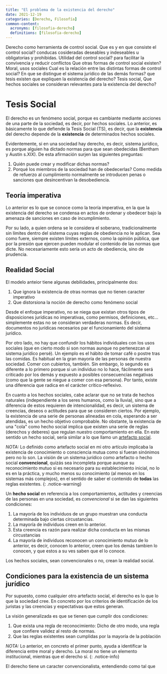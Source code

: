 ```yaml
---
title: "El problema de la existencia del derecho"
date: 2021-12-19
categories: [Derecho, Filosofía]
common-content:
  acronyms: [filosofia-derecho]
  definitions: [filosofia-derecho]
---
```


Derecho como herramienta de control social.
Que es y en que consiste el control social? conducas cosideradas deseables y indeseables u obligatorias y prohibidas.
Utilidad del control social? para facilitar la convivencia y reducir conflictos
Que otras formas de control social existen? Moral, usos sociales
Cual es la relación entre las distintas formas de control social?
En que se distingue el sistema jurídico de las demás formas?
que tesis existen que expliquen la existencia del derecho? Tesis social,
Que hechos sociales se consideran relevantes para la existencia del derecho?

# Tesis Social
El derecho es un fenómeno social, porque es cambiante mediante acciones de una parte de la sociedad, es decir, por hechos sociales. Lo anterior, es básicamente lo que defiende la Tesis Social (TS), es decir, que la **existencia** del derecho depende de la **existencia** de determinados hechos sociales.

Evidentemente, si en una sociedad hay derecho, es decir, sistema jurídico, es porque alguien ha dictado normas para que sean obedecidas (Bentham y Austin s.XIX). De esta afirmación surjen las siguientes preguntas:
1. Quién puede crear y modificar dichas normas?
2. Porqué los miembros de la sociedad han de obedecerlas?
Como medida de refuerzo al cumplimiento normalmente se introducen penas o sanciones que desincentivan la desobediencia.

## Teoría imperativa
Lo anterior es lo que se conoce como la teoría imperativa, en la que la existencia del derecho se condensa en actos de ordenar y obedecer bajo la amenaza de sanciones en caso de incumplimiento.

Por su lado, a quien ordena se le considera el soberano, tradicionalmente sin límites dentro del sistema cuyas reglas de obediencia no le aplican. Sea como fuere, siempre existen límites externos, como la opinión pública, que por la presión que ejercen pueden modular el contenido de las normas que dicte. No necesariamente esto sería un acto de obediencia, sino de prudencia.

## Realidad Social
El modelo anteior tiene algunas debilidades, principalmente dos:
1. Que ignora la existencia de otras normas que no tienen caracter imperativo
2. Que distorsiona la noción de derecho como fenómeno social

Desde el enfoque imperativo, no se niega que existan otros tipos de disposiciones jurídicas no imperativas, como permisos, definiciones, etc... simplemente estas no se consideran verdaderas normas. Es decir, documentos no jurídicas necesarios par el funcionamiento del sistema jurídico.

Por otro lado, no hay que confundir los hábitos individuales con los usos sociales (que en cierto modo si son normas aunque no pertenezcan al sistema jurídico persé). Un ejemplo es el hábito de tomar café o postre tras las comidas. Es habitual en la gran mayoría de las personas de nuestra sociedad. Comer con cubiertos, también. Sin embargo, lo segundo es diferente a lo primero porque si un individuo no lo hace, fácilmente será criticado por los demás y expuesto a posibles consecuencias negativas (como que la gente se niegue a comer con esa persona). Por tanto, existe una diferencia que radica en el carácter crítico-reflexivo.

En cuanto a los hechos sociales, cabe aclarar que no se trata de hechos naturales (independiente a los seres humanos, como la lluvia), sino que a diferencia de estos requieren de intencionalidad, es decir, un sistema de creencias, deseos o actitudes para que se consideren ciertos. Por ejemplo, la existencia de una serie de personas alineadas en cola, esperando a ser atendidas, es un hecho objetivo comprobable. No obstante, la existencia de una "cola" como hecho social implica que existen una serie de reglas (derechos y deberes) que regulan nuestro comportamiento en ella. En este sentido un hecho social, sería similar a lo que llamo un [artefacto social](/notas/artefactos-sociales). 

*NOTA:* Lo definido como artefacto social en mi otro artículo implicaba la existencia de conocimiento o consciencia mutua como si fueran sinónimos pero no lo son. La visión de un sistema jurídico como artefacto o hecho social **convencional**, quizás sea incompleta porque aunque su reconocimiento mutuo si es necesario para su establecimiento inicial, no lo es en la práctica, y mucho menos su conocimiento (al menos en los sistemas más complejos), en el sentido de saber el contenido de **todas** las reglas existentes.
{: .notice-warning}

Un **hecho social** en referencia a los comportamientos, actitudes y creencias de las personas en una sociedad, es *convencional* si se dan las siguientes condiciones:
1. La mayoría de los individuos de un grupo muestran una conducta determinada bajo ciertas circustancias.
2. La mayoría de individuos creen en lo anterior.
3. Esta creencia es razón para realizar dicha conducta en las mismas circustancias
4. La mayoría de individuos reconocen un conocimiento mutuo de lo anterior, es decir, conocen lo anterior, creen que los demás tambien lo conocen, y que estos a su ves saben que el lo conoce.

Los hechos sociales, sean convencionales o no, crean la realidad social.

## Condiciones para la existencia de un sistema jurídico

Por supuesto, como cualquier otro artefacto social, el derecho es lo que lo que la sociedad cree. En concreto por los criterios de identificación de los juristas y las creencias y expectativas  que estos generan.

La visión generalizada es que se tienen que cumplir dos condiciones:
1. Que exista una regla de reconocimiento: Dicho de otro modo, una regla que confiere validez al resto de normas. 
2. Que las reglas existentes sean cumplidas por la mayoría de la población

*NOTA:* Lo anterior, en concreto el primer punto, ayuda a identificar la diferencia entre moral y derecho. La moral no tiene un elemento institucional, mientras que el derecho sí.
{: .notice-info}

El derecho tiene un caracter convencionalista, entendiendo como tal que 









